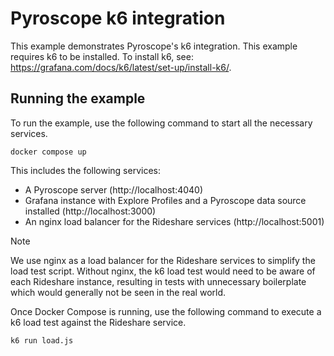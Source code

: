 # Pyroscope k6 integration

This example demonstrates Pyroscope's k6 integration. This example requires k6
to be installed. To install k6, see: https://grafana.com/docs/k6/latest/set-up/install-k6/.

## Running the example

To run the example, use the following command to start all the necessary services.

```
docker compose up
```

This includes the following services:

- A Pyroscope server (http://localhost:4040)
- Grafana instance with Explore Profiles and a Pyroscope data source installed (http://localhost:3000)
- An nginx load balancer for the Rideshare services (http://localhost:5001)

> [!NOTE]
> We use nginx as a load balancer for the Rideshare services to simplify the
> load test script. Without nginx, the k6 load test would need to be aware of
> each Rideshare instance, resulting in tests with unnecessary boilerplate which
> would generally not be seen in the real world.

Once Docker Compose is running, use the following command to execute a k6 load
test against the Rideshare service.

```
k6 run load.js
```

